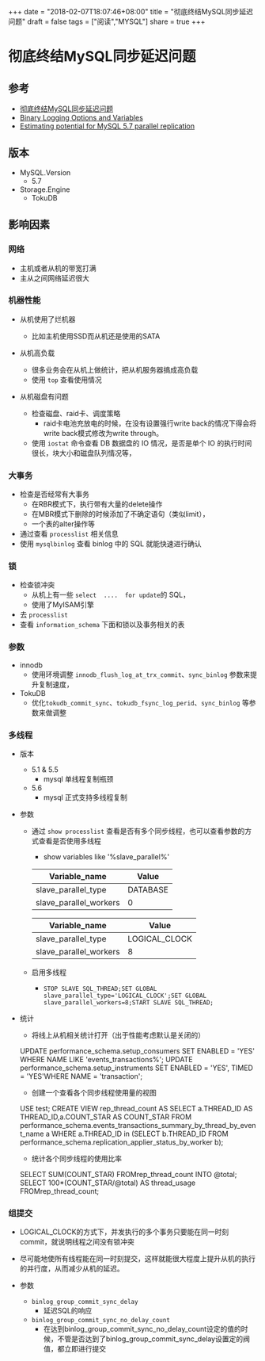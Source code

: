 +++
date = "2018-02-07T18:07:46+08:00"
title = "彻底终结MySQL同步延迟问题"
draft = false
tags = ["阅读","MYSQL"]
share = true
+++



# 彻底终结MySQL同步延迟问题

## 参考
- [彻底终结MySQL同步延迟问题](https://www.jianshu.com/p/ed19bb0e748a)
- [Binary Logging Options and Variables](https://dev.mysql.com/doc/refman/5.7/en/replication-options-binary-log.html)
- [Estimating potential for MySQL 5.7 parallel replication](https://www.percona.com/blog/2016/02/10/estimating-potential-for-mysql-5-7-parallel-replication/)


## 版本
- MySQL.Version
	- 5.7
- Storage.Engine
	- TokuDB

## 影响因素
### 网络
- 主机或者从机的带宽打满
- 主从之间网络延迟很大

### 机器性能
- 从机使用了烂机器
	- 比如主机使用SSD而从机还是使用的SATA

- 从机高负载
	- 很多业务会在从机上做统计，把从机服务器搞成高负载
	- 使用 `top` 查看使用情况

- 从机磁盘有问题
	- 检查磁盘、raid卡、调度策略
		- raid卡电池充放电的时候，在没有设置强行write back的情况下得会将write back模式修改为write through。
	- 使用 `iostat` 命令查看 DB 数据盘的 IO 情况，是否是单个 IO 的执行时间很长，块大小和磁盘队列情况等，


### 大事务
- 检查是否经常有大事务
	- 在RBR模式下，执行带有大量的delete操作
	- 在MBR模式下删除的时候添加了不确定语句（类似limit），
	- 一个表的alter操作等
- 通过查看 `processlist` 相关信息
- 使用 `mysqlbinlog` 查看 binlog 中的 SQL 就能快速进行确认


### 锁
- 检查锁冲突
	- 从机上有一些 `select  ....  for update`的 SQL，
	- 使用了MyISAM引擎
- 去 `processlist` 
- 查看 `information_schema` 下面和锁以及事务相关的表


### 参数
- innodb
	- 使用环境调整 `innodb_flush_log_at_trx_commit`、`sync_binlog` 参数来提升复制速度，
- TokuDB
	- 优化`tokudb_commit_sync`、`tokudb_fsync_log_perid`、`sync_binlog` 等参数来做调整


### 多线程
- 版本
	- 5.1 & 5.5
		- mysql 单线程复制瓶颈
	- 5.6
		- mysql 正式支持多线程复制

- 参数
	- 通过 `show processlist` 查看是否有多个同步线程，也可以查看参数的方式查看是否使用多线程
		- show variables like '%slave_parallel%'

		|     Variable_name      |  Value   |
		|------------------------|----------|
		| slave_parallel_type    | DATABASE |
		| slave_parallel_workers | 0        |

		|     Variable_name      |     Value     |
		|------------------------|---------------|
		| slave_parallel_type    | LOGICAL_CLOCK |
		| slave_parallel_workers | 8             |

	- 启用多线程	
		- `STOP SLAVE SQL_THREAD;SET GLOBAL slave_parallel_type='LOGICAL_CLOCK';SET GLOBAL slave_parallel_workers=8;START SLAVE SQL_THREAD;`

- 统计
	- 将线上从机相关统计打开（出于性能考虑默认是关闭的）
	> 
	UPDATE performance_schema.setup_consumers SET ENABLED = 'YES' WHERE NAME LIKE 'events_transactions%';
	UPDATE performance_schema.setup_instruments SET ENABLED = 'YES', TIMED = 'YES'WHERE NAME = 'transaction';

	- 创建一个查看各个同步线程使用量的视图
	> 
	USE test;
	CREATE VIEW rep_thread_count AS SELECT a.THREAD_ID AS THREAD_ID,a.COUNT_STAR AS COUNT_STAR FROM performance_schema.events_transactions_summary_by_thread_by_event_name a WHERE a.THREAD_ID in (SELECT b.THREAD_ID FROM performance_schema.replication_applier_status_by_worker b);


	- 统计各个同步线程的使用比率
	> 
	SELECT SUM(COUNT_STAR) FROMrep_thread_count INTO @total;
	SELECT 100*(COUNT_STAR/@total) AS thread_usage FROMrep_thread_count;


### 组提交

- LOGICAL_CLOCK的方式下，并发执行的多个事务只要能在同一时刻commit，就说明线程之间没有锁冲突
- 尽可能地使所有线程能在同一时刻提交，这样就能很大程度上提升从机的执行的并行度，从而减少从机的延迟。

- 参数
	- `binlog_group_commit_sync_delay`
		- 延迟SQL的响应
	- `binlog_group_commit_sync_no_delay_count`
		- 在达到binlog_group_commit_sync_no_delay_count设定的值的时候，不管是否达到了binlog_group_commit_sync_delay设置定的阀值，都立即进行提交